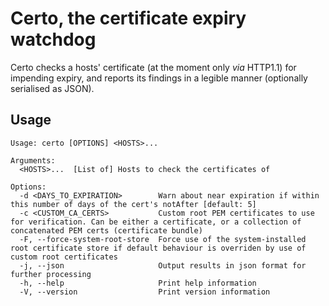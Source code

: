 # Certo, the certificate expiry watchdog

Certo checks a hosts' certificate (at the moment only _via_ HTTP1.1) for impending expiry, and reports its findings in a legible manner (optionally serialised as JSON).

## Usage

```
Usage: certo [OPTIONS] <HOSTS>...

Arguments:
  <HOSTS>...  [List of] Hosts to check the certificates of

Options:
  -d <DAYS_TO_EXPIRATION>        Warn about near expiration if within this number of days of the cert's notAfter [default: 5]
  -c <CUSTOM_CA_CERTS>           Custom root PEM certificates to use for verification. Can be either a certificate, or a collection of concatenated PEM certs (certificate bundle)
  -F, --force-system-root-store  Force use of the system-installed root certificate store if default behaviour is overriden by use of custom root certificates
  -j, --json                     Output results in json format for further processing
  -h, --help                     Print help information
  -V, --version                  Print version information
```